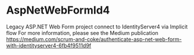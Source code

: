 # AspNetWebFormId4
Legacy ASP.NET Web Form project connect to IdentityServer4 via Implicit flow
For more information, please see the Medium publication https://medium.com/scrum-and-coke/authenticate-asp-net-web-form-with-identityserver4-6fb4f9511d9f
